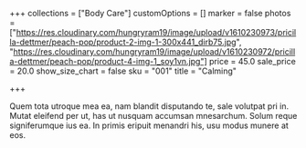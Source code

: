 +++
collections = ["Body Care"]
customOptions = []
marker = false
photos = ["https://res.cloudinary.com/hungryram19/image/upload/v1610230973/pricilla-dettmer/peach-pop/product-2-img-1-300x441_dirb75.jpg", "https://res.cloudinary.com/hungryram19/image/upload/v1610230972/pricilla-dettmer/peach-pop/product-4-img-1_soy1vn.jpg"]
price = 45.0
sale_price = 20.0
show_size_chart = false
sku = "001"
title = "Calming"

+++

Quem tota utroque mea ea, nam blandit disputando te, sale volutpat pri in. Mutat eleifend per ut, has ut nusquam accumsan mnesarchum. Solum reque signiferumque ius ea. In primis eripuit menandri his, usu modus munere at eos.

